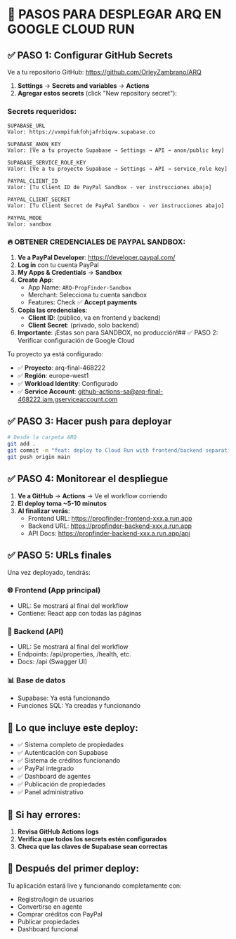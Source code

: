 # 🚀 PASOS PARA DESPLEGAR ARQ EN GOOGLE CLOUD RUN

## ✅ PASO 1: Configurar GitHub Secrets

Ve a tu repositorio GitHub: https://github.com/OrleyZambrano/ARQ

1. **Settings** → **Secrets and variables** → **Actions**
2. **Agregar estos secrets** (click "New repository secret"):

### Secrets requeridos:

```
SUPABASE_URL
Valor: https://vxmpifukfohjafrbiqvw.supabase.co

SUPABASE_ANON_KEY
Valor: [Ve a tu proyecto Supabase → Settings → API → anon/public key]

SUPABASE_SERVICE_ROLE_KEY
Valor: [Ve a tu proyecto Supabase → Settings → API → service_role key]

PAYPAL_CLIENT_ID
Valor: [Tu Client ID de PayPal Sandbox - ver instrucciones abajo]

PAYPAL_CLIENT_SECRET
Valor: [Tu Client Secret de PayPal Sandbox - ver instrucciones abajo]

PAYPAL_MODE
Valor: sandbox
```

### 🔥 **OBTENER CREDENCIALES DE PAYPAL SANDBOX:**

1. **Ve a PayPal Developer**: https://developer.paypal.com/
2. **Log in** con tu cuenta PayPal
3. **My Apps & Credentials** → **Sandbox**
4. **Create App**:
   - App Name: `ARQ-PropFinder-Sandbox`
   - Merchant: Selecciona tu cuenta sandbox
   - Features: Check ✅ **Accept payments**
5. **Copia las credenciales**:
   - **Client ID**: (público, va en frontend y backend)
   - **Client Secret**: (privado, solo backend)
6. **Importante**: ¡Estas son para SANDBOX, no producción!## ✅ PASO 2: Verificar configuración de Google Cloud

Tu proyecto ya está configurado:

- ✅ **Proyecto**: arq-final-468222
- ✅ **Región**: europe-west1
- ✅ **Workload Identity**: Configurado
- ✅ **Service Account**: github-actions-sa@arq-final-468222.iam.gserviceaccount.com

## ✅ PASO 3: Hacer push para deployar

```bash
# Desde la carpeta ARQ
git add .
git commit -m "feat: deploy to Cloud Run with frontend/backend separation"
git push origin main
```

## ✅ PASO 4: Monitorear el despliegue

1. **Ve a GitHub** → **Actions** → Ve el workflow corriendo
2. **El deploy toma ~5-10 minutos**
3. **Al finalizar verás**:
   - Frontend URL: https://propfinder-frontend-xxx.a.run.app
   - Backend URL: https://propfinder-backend-xxx.a.run.app
   - API Docs: https://propfinder-backend-xxx.a.run.app/api

## ✅ PASO 5: URLs finales

Una vez deployado, tendrás:

### 🌐 **Frontend (App principal)**

- URL: Se mostrará al final del workflow
- Contiene: React app con todas las páginas

### 🔧 **Backend (API)**

- URL: Se mostrará al final del workflow
- Endpoints: /api/properties, /health, etc.
- Docs: /api (Swagger UI)

### 📊 **Base de datos**

- Supabase: Ya está funcionando
- Funciones SQL: Ya creadas y funcionando

## 🎯 **Lo que incluye este deploy:**

- ✅ Sistema completo de propiedades
- ✅ Autenticación con Supabase
- ✅ Sistema de créditos funcionando
- ✅ PayPal integrado
- ✅ Dashboard de agentes
- ✅ Publicación de propiedades
- ✅ Panel administrativo

## 🚨 **Si hay errores:**

1. **Revisa GitHub Actions logs**
2. **Verifica que todos los secrets estén configurados**
3. **Checa que las claves de Supabase sean correctas**

## 📝 **Después del primer deploy:**

Tu aplicación estará live y funcionando completamente con:

- Registro/login de usuarios
- Convertirse en agente
- Comprar créditos con PayPal
- Publicar propiedades
- Dashboard funcional
